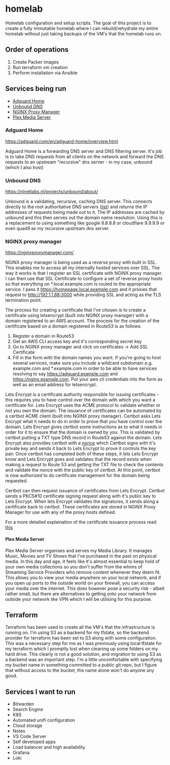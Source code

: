 # homelab
Homelab configuration and setup scripts. The goal of this project is to create a fully immutable homelab where I can rebuild/rehydrate my entire homelab without just taking backups of the VM's that the homelab runs on.

## Order of operations
1. Create Packer images
2. Run terraform vm creation
3. Perform installation via Ansible

## Services being run

* [Adguard Home](#adguard-home)
* [Unbound DNS](#unbound-dns)
* [NGINX Proxy Manager](#nginx-proxy-manager)
* [Plex Media Server](#plex-media-server)

### Adguard Home
https://adguard.com/en/adguard-home/overview.html

Adguard Home is a forwarding DNS server and DNS filtering server. It's job is to take DNS requests from all clients on the network and forward the DNS requests to an upstream "recursive" dns server - in my case, unbound (which I also host)

### Unbound DNS
https://nlnetlabs.nl/projects/unbound/about/

Unbound is a validating, recursive, caching DNS server. This connects directly to the root authoritative DNS servers ([list](https://www.internic.net/domain/named.root)) and returns the IP addresses of requests being made out to it. The IP addresses are cached by unbound and this then serves out the domain name resolution. Using this is a replacement to using something like google 8.8.8.8 or cloudflare 9.9.9.9 or even quad9 as my recursive upstream dns server. 

### NGINX proxy manager
https://nginxproxymanager.com/

NGINX proxy manager is being used as a reverse proxy with built in SSL. This enables me to access all my internally hosted services over SSL. The way it works is that I register an SSL certificate with NGINX proxy manager. I can then use that SSL Certificate to configure a set of reverse proxy hosts so that everything on *.local.example.com is routed to the appropriate service. 
I pass it https://homepage.local.example.com and it proxies that request to http://192.1.1.88:3000 while providing SSL and acting as the TLS termination point.

The process for creating a certificate that I've chosen is to create a certificate using letsencrypt (built into NGINX proxy manager) with a domain registered to an AWS account. The process for the creation of the certificate based on a domain registered in Route53 is as follows:

1. Register a domain in Route53
2. Get an AWS CLI access key and it's corresponding secret key
3. Go to NGINX proxy manager and click on certificates -> Add SSL Certificate
4. Fill in the form with the domain names you want. If you're going to host several services, make sure you include a wildcard subdomain e.g. example.com and *.example.com in order to be able to have services resolving to say https://adguard.example.com and https://nginx.example.com. Put your aws cli credentials into the form as well as an email address for letsencrypt.

Lets Encrypt is a certificate authority responsible for issuing certificates - this requires you to have control over the domain with which you want a certificate for. Lets Encrypt uses the ACME protocol to validate whether or not you own the domain. The issuance of certificates can be automated by a certbot ACME client (built into NGINX proxy manager). Certbot asks Lets Encrypt what it needs to do in order to prove that you have control over the domain. Lets Encrypt gives certbot some instructions as to what it needs in order for it to ensure that the domain is owned by you. This is validated by certbot putting a TXT type DNS record in Route53 against the domain. Lets Encrypt also provides certbot with a [nonce](https://en.wikipedia.org/wiki/Cryptographic_nonce) which Certbot signs with it's private key and sends it back to Lets Encrypt to prove it controls the key pair. Once certbot has completed both of these steps, it lets Lets Encrypt know and Lets Encrypt goes and validates that the record exists when making a request to Route 53 and getting the TXT file to check the contents and validate the nonce with the public key of certbot. At this point, certbot is now authorized to do certificate management for the domain being requested.

Certbot can then request issuance of certificates from Lets Encrypt. Certbot sends a PKCS#10 certificate signing request along with it's public key to Lets Encrypt. When lets Encrypt validates the signatures, it sends along a certificate back to certbot. These certificates are stored in NGINX Proxy Manager for use with any of the proxy hosts defined.

For a more detailed explaination of the certificate issuance process read [this](https://letsencrypt.org/how-it-works/)

#### Plex Media Server

Plex Media Server organises and serves my Media Library. It manages Music, Movies and TV Shows that I've purchased in the past on physical media. In this day and age, it feels like it's almost essential to keep hold of your own media collections so you don't suffer from the whims of Streaming Service Providers who remove content whenever they deem fit. This allows you to view your media anywhere on your local network, and if you open up ports to the outside world on your firewall, you can access your media over the internet. This does however pose a security risk - albeit rather small, but there are alternatives to getting onto your network from outside your network like VPN which I will be utilising for this purpose.

## Terraform

Terraform has been used to create all the VM's that the infrastructure is running on. I'm using S3 as a backend for my tfstate, so the backend provider for terraform has been set to S3 along with some configuration. This was a necessary step for me as I was previously using local tfstate for my terraform which I promptly lost when cleaning up some folders on my hard drive. This clearly is not a good solution, and migration to using S3 as a backend was an important step. I'm a little uncomfortable with specifying my bucket name in something committed to a public git repo, but I figure that without access to the bucket, the name alone won't do anyone any good.

## Services I want to run
* Bitwarden
* Search Engine
* K8S
* Automated unifi configuration
* Cloud storage
* Notes
* VS Code Server
* Self developed apps
* Load balancer and high availability
* Grafana
* Loki
